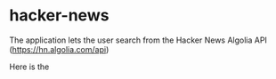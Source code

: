 # hacker-news

The application lets the user search from the Hacker News Algolia API (https://hn.algolia.com/api)

Here is the 
